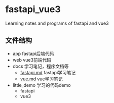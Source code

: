 # fastapi_vue3
Learning notes and programs of fastapi and vue3

## 文件结构

- app
fastapi后端代码
- web
vue3前端代码
- docs
学习笔记，程序文档等
  - [fastapi.md](./docs/fastapi.md) fastapi学习笔记
  - [vue.md](./docs/vue.md) vue学习笔记
- little_demo
学习的代码demo
  - fastapi
  - vue3